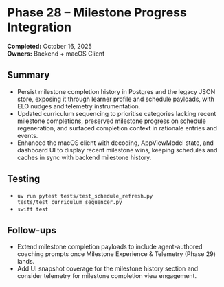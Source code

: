 # Phase 28 – Milestone Progress Integration

**Completed:** October 16, 2025  
**Owners:** Backend + macOS Client

## Summary
- Persist milestone completion history in Postgres and the legacy JSON store, exposing it through learner profile and schedule payloads, with ELO nudges and telemetry instrumentation.  
- Updated curriculum sequencing to prioritise categories lacking recent milestone completions, preserved milestone progress on schedule regeneration, and surfaced completion context in rationale entries and events.  
- Enhanced the macOS client with decoding, AppViewModel state, and dashboard UI to display recent milestone wins, keeping schedules and caches in sync with backend milestone history.

## Testing
- `uv run pytest tests/test_schedule_refresh.py tests/test_curriculum_sequencer.py`
- `swift test`

## Follow-ups
- Extend milestone completion payloads to include agent-authored coaching prompts once Milestone Experience & Telemetry (Phase 29) lands.  
- Add UI snapshot coverage for the milestone history section and consider telemetry for milestone completion view engagement.
